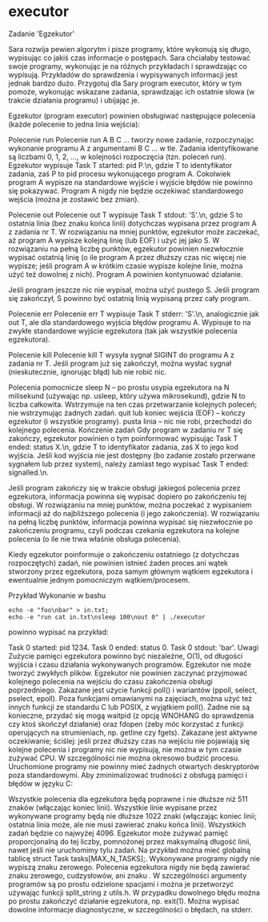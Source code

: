 # executor
Zadanie 'Egzekutor'

Sara rozwija pewien algorytm i pisze programy, które wykonują się długo, wypisując co jakiś czas informacje o postępach. Sara chciałaby testować swoje programy, wykonując je na różnych przykładach i sprawdzając co wypisują. Przykładów do sprawdzenia i wypisywanych informacji jest jednak bardzo dużo. Przygotuj dla Sary program executor, który w tym pomoże, wykonując wskazane zadania, sprawdzając ich ostatnie słowa (w trakcie działania programu) i ubijając je.

Egzekutor (program executor) powinien obsługiwać następujące polecenia (każde polecenie to jedna linia wejścia):

Polecenie run
Polecenie run A B C ... tworzy nowe zadanie, rozpoczynając wykonanie programu A z argumentami B C ... w tle. Zadania identyfikowane są liczbami 0, 1, 2, ..., w kolejności rozpoczęcia (tzn. poleceń run). Egzekutor wypisuje Task T started: pid P.\n, gdzie T to identyfikator zadania, zaś P to pid procesu wykonującego program A. Cokolwiek program A wypisze na standardowe wyjście i wyjście błędów nie powinno się pokazywać. Program A nigdy nie będzie oczekiwać standardowego wejścia (można je zostawić bez zmian).

Polecenie out
Polecenie out T wypisuje Task T stdout: 'S'.\n, gdzie S to ostatnia linia (bez znaku końca linii) dotychczas wypisana przez program A z zadania nr T. W rozwiązaniu na mniej punktów, egzekutor może zaczekać, aż program A wypisze kolejną linię (lub EOF) i użyć jej jako S. W rozwiązaniu na pełną liczbę punktów, egzekutor powinien niezwłocznie wypisać ostatnią linię (o ile program A przez dłuższy czas nic więcej nie wypisze; jeśli program A w krótkim czasie wypisze kolejne linie, można użyć też dowolnej z nich). Program A powinien kontynuować działanie.

Jeśli program jeszcze nic nie wypisał, można użyć pustego S. Jeśli program się zakończył, S powinno być ostatnią linią wypisaną przez cały program.

Polecenie err
Polecenie err T wypisuje Task T stderr: 'S'.\n, analogicznie jak out T, ale dla standardowego wyjścia błędów programu A. Wypisuje to na zwykłe standardowe wyjście egzekutora (tak jak wszystkie polecenia egzekutora).

Polecenie kill
Polecenie kill T wysyła sygnał SIGINT do programu A z zadania nr T. Jeśli program już się zakończył, można wysłać sygnał (nieskutecznie, ignorując błąd) lub nie robić nic.

Polecenia pomocnicze
sleep N – po prostu usypia egzekutora na N milisekund (używając np. usleep, który używa mikrosekund), gdzie N to liczba całkowita. Wstrzymuje na ten czas przetwarzanie kolejnych poleceń; nie wstrzymując żadnych zadań.
quit lub koniec wejścia (EOF) – kończy egzekutor (i wszystkie programy).
pusta linia – nic nie robi, przechodzi do kolejnego polecenia.
Kończenie zadań
Gdy program w zadaniu nr T się zakończy, egzekutor powinien o tym poinformować wypisując Task T ended: status X.\n, gdzie T to identyfikator zadania, zaś X to jego kod wyjścia. Jeśli kod wyjścia nie jest dostępny (bo zadanie zostało przerwane sygnałem lub przez system), należy zamiast tego wypisać Task T ended: signalled.\n.

Jeśli program zakończy się w trakcie obsługi jakiegoś polecenia przez egzekutora, informacja powinna się wypisać dopiero po zakończeniu tej obsługi. W rozwiązaniu na mniej punktów, można poczekać z wypisaniem informacji aż do najbliższego polecenia (i jego zakończenia). W rozwiązaniu na pełną liczbę punktów, informacja powinna wypisać się niezwłocznie po zakończeniu programu, czyli podczas czekania egzekutora na kolejne polecenia (o ile nie trwa właśnie obsługa polecenia).

Kiedy egzekutor poinformuje o zakończeniu ostatniego (z dotychczas rozpoczętych) zadań, nie powinien istnieć żaden proces ani wątek stworzony przez egzekutora, poza samym głównym wątkiem egzekutora i ewentualnie jednym pomocniczym wątkiem/procesem.

Przykład
Wykonanie w bashu

    echo -e "foo\nbar" > in.txt;
    echo -e "run cat in.txt\nsleep 100\nout 0" | ./executor
powinno wypisać na przykład:

Task 0 started: pid 1234.
Task 0 ended: status 0.
Task 0 stdout: 'bar'.
Uwagi
Zużycie pamięci egzekutora powinno być niezależne, O(1), od długości wyjścia i czasu działania wykonywanych programów.
Egzekutor nie może tworzyć zwykłych plików.
Egzekutor nie powinien zaczynać przyjmować kolejnego polecenia na wejściu do czasu zakończenia obsługi poprzedniego.
Zakazane jest użycie funkcji poll() i wariantów (ppoll, select, pselect, epoll).
Poza funkcjami omawianymi na zajęciach, można użyć też innych funkcji ze standardu C lub POSIX, z wyjątkiem poll(). Żadne nie są konieczne, przydać się mogą waitpid (z opcją WNOHANG do sprawdzenia czy ktoś skończył działanie) oraz fdopen (żeby móc korzystać z funkcji operujących na strumieniach, np. getline czy fgets).
Zakazane jest aktywne oczekiwanie; ściślej: jeśli przez dłuższy czas na wejściu nie pojawiają się kolejne polecenia i programy nic nie wypisują, nie można w tym czasie zużywać CPU. W szczególności nie można okresowo budzić procesu.
Uruchomione programy nie powinny mieć żadnych otwartych deskryptorów poza standardowymi.
Aby zminimalizować trudności z obsługą pamięci i błędów w języku C:

Wszystkie polecenia dla egzekutora będą poprawne i nie dłuższe niż 511 znaków (włączając koniec linii).
Wszystkie linie wypisane przez wykonywane programy będą nie dłuższe 1022 znaki (włączając koniec linii; ostatnia linia może, ale nie musi zawierać znaku końca linii).
Wszystkich zadań będzie co najwyżej 4096. Egzekutor może zużywać pamięć proporcjonalną do tej liczby, pomnożonej przez maksymalną długość linii, nawet jeśli nie uruchomimy tylu zadań. Na przykład można mieć globalną tablicę struct Task tasks[MAX_N_TASKS];.
Wykonywane programy nigdy nie wypiszą znaku zerowego. Polecenia egzekutora nigdy nie będą zawierać znaku zerowego, cudzysłowów, ani znaku \. W szczególności argumenty programów są po prostu odzielone spacjami i można je przetworzyć używając funkcji split_string z utils.h.
W przypadku dowolnego błędu można po prostu zakończyć działanie egzekutora, np. exit(1).
Można wypisać dowolne informacje diagnostyczne, w szczególności o błędach, na stderr.
